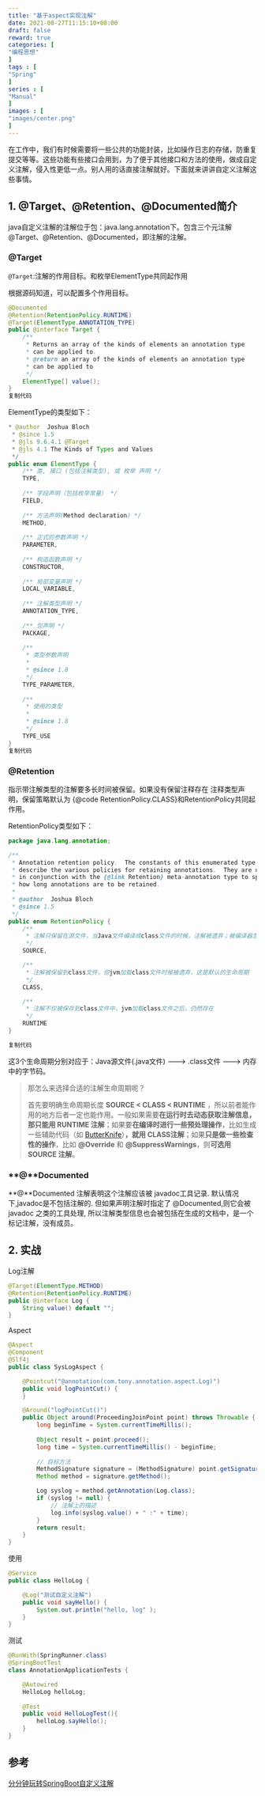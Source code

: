 ```yaml
---
title: "基于aspect实现注解"
date: 2021-08-27T11:15:10+08:00
draft: false
reward: true
categories: [
"编程思想"
]
tags : [
"Spring"
]
series : [
"Manual"
]
images : [
"images/center.png"
]
---
```


[comment]: <> (# 基于aspect实现注解)

在工作中，我们有时候需要将一些公共的功能封装，比如操作日志的存储，防重复提交等等。这些功能有些接口会用到，为了便于其他接口和方法的使用，做成自定义注解，侵入性更低一点。别人用的话直接注解就好。下面就来讲讲自定义注解这些事情。

## 1. @Target、@Retention、@Documented简介

java自定义注解的注解位于包：java.lang.annotation下。包含三个元注解@Target、@Retention、@Documented，即注解的注解。

### @Target

`@Target`:注解的作用目标。和枚举ElementType共同起作用

根据源码知道，可以配置多个作用目标。

```java
@Documented
@Retention(RetentionPolicy.RUNTIME)
@Target(ElementType.ANNOTATION_TYPE)
public @interface Target {
    /**
     * Returns an array of the kinds of elements an annotation type
     * can be applied to.
     * @return an array of the kinds of elements an annotation type
     * can be applied to
     */
    ElementType[] value();
}
复制代码
```

ElementType的类型如下：

```java
* @author  Joshua Bloch
 * @since 1.5
 * @jls 9.6.4.1 @Target
 * @jls 4.1 The Kinds of Types and Values
 */
public enum ElementType {
    /** 类, 接口 (包括注解类型), 或 枚举 声明 */
    TYPE,
 
    /** 字段声明（包括枚举常量） */
    FIELD,
 
    /** 方法声明(Method declaration) */
    METHOD,
 
    /** 正式的参数声明 */
    PARAMETER,
 
    /** 构造函数声明 */
    CONSTRUCTOR,
 
    /** 局部变量声明 */
    LOCAL_VARIABLE,
 
    /** 注解类型声明 */
    ANNOTATION_TYPE,
 
    /** 包声明 */
    PACKAGE,
 
    /**
     * 类型参数声明
     *
     * @since 1.8
     */
    TYPE_PARAMETER,
 
    /**
     * 使用的类型
     *
     * @since 1.8
     */
    TYPE_USE
}
复制代码
```

### @Retention

指示带注解类型的注解要多长时间被保留。如果没有保留注释存在 注释类型声明，保留策略默认为  {@code RetentionPolicy.CLASS}和RetentionPolicy共同起作用。

RetentionPolicy类型如下：

```java
package java.lang.annotation;

/**
 * Annotation retention policy.  The constants of this enumerated type
 * describe the various policies for retaining annotations.  They are used
 * in conjunction with the {@link Retention} meta-annotation type to specify
 * how long annotations are to be retained.
 *
 * @author  Joshua Bloch
 * @since 1.5
 */
public enum RetentionPolicy {
    /**
     * 注解只保留在源文件，当Java文件编译成class文件的时候，注解被遗弃；被编译器忽略
     */
    SOURCE,

    /**
     * 注解被保留到class文件，但jvm加载class文件时候被遗弃，这是默认的生命周期
     */
    CLASS,

    /**
     * 注解不仅被保存到class文件中，jvm加载class文件之后，仍然存在
     */
    RUNTIME
}

复制代码
```

这3个生命周期分别对应于：Java源文件(.java文件) ---> .class文件 ---> 内存中的字节码。

> 那怎么来选择合适的注解生命周期呢？
>
> 首先要明确生命周期长度 **SOURCE < CLASS < RUNTIME** ，所以前者能作用的地方后者一定也能作用。一般如果需要**在运行时去动态获取注解信息，那只能用 RUNTIME 注解**；如果要**在编译时进行一些预处理操作**，比如生成一些辅助代码（如 [ButterKnife](https://link.juejin.cn/?target=https%3A%2F%2Fgithub.com%2FJakeWharton%2Fbutterknife)）**，就用 CLASS注解**；如果**只是做一些检查性的操作**，比如 **@Override** 和 **@SuppressWarnings**，则**可选用 SOURCE 注解**。

### **@**Documented

**@**Documented 注解表明这个注解应该被 javadoc工具记录. 默认情况下,javadoc是不包括注解的. 但如果声明注解时指定了 @Documented,则它会被 javadoc 之类的工具处理, 所以注解类型信息也会被包括在生成的文档中，是一个标记注解，没有成员。

## 2. 实战

Log注解

```java
@Target(ElementType.METHOD)
@Retention(RetentionPolicy.RUNTIME)
public @interface Log {
    String value() default "";
}
```

Aspect

```java
@Aspect
@Component
@Slf4j
public class SysLogAspect {

    @Pointcut("@annotation(com.tony.annotation.aspect.Log)")
    public void logPointCut() {
    }

    @Around("logPointCut()")
    public Object around(ProceedingJoinPoint point) throws Throwable {
        long beginTime = System.currentTimeMillis();
        
        Object result = point.proceed();
        long time = System.currentTimeMillis() - beginTime;
        
        // 目标方法
        MethodSignature signature = (MethodSignature) point.getSignature();
        Method method = signature.getMethod();

        Log syslog = method.getAnnotation(Log.class);
        if (syslog != null) {
            // 注解上的描述
            log.info(syslog.value() + " :" + time);
        }
        return result;
    }
}
```

使用

```java
@Service
public class HelloLog {

    @Log("测试自定义注解")
    public void sayHello() {
        System.out.println("hello, log" );
    }
}
```

测试

```java
@RunWith(SpringRunner.class)
@SpringBootTest
class AnnotationApplicationTests {

    @Autowired
    HelloLog helloLog;
    
    @Test
    public void HelloLogTest(){
        helloLog.sayHello();
    }
}
```



## 参考

[分分钟玩转SpringBoot自定义注解](https://juejin.cn/post/6894912314894450702)
